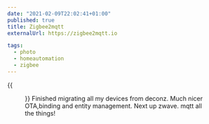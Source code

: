 ```yaml
---
date: "2021-02-09T22:02:41+01:00"
published: true
title: Zigbee2mqtt
externalUrl: https://zigbee2mqtt.io

tags:
  - photo
  - homeautomation
  - zigbee
---
```


{{<figure alt="Zigbee2mqtt" src="/images/2021-02-09-Zigbee2mqtt.jpg" width="1280">}}
Finished migrating all my devices from deconz. Much nicer OTA,binding and entity management. Next up zwave. mqtt all the things!